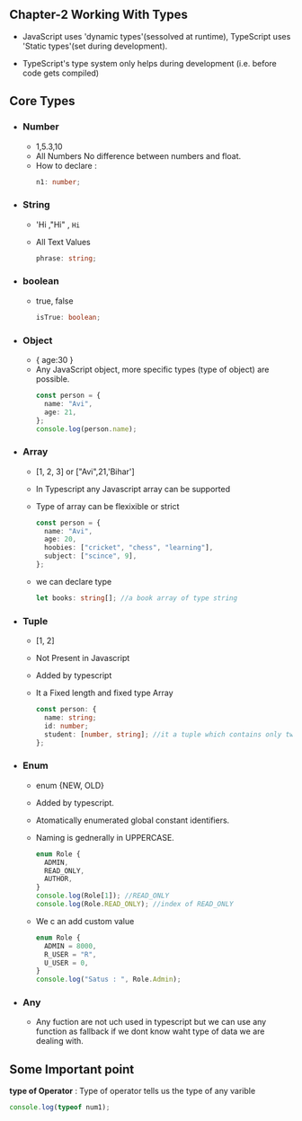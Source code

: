 ## Chapter-2 Working With Types

- JavaScript uses 'dynamic types'(sessolved at runtime), TypeScript uses 'Static types'(set during development).

- TypeScript's type system only helps during development (i.e. before code gets compiled)

## Core Types

- ### Number
  - 1,5.3,10
  - All Numbers No difference between numbers and float.
  - How to declare :
    ```typescript
    n1: number;
    ```
- ### String

  - 'Hi ,"Hi" , `Hi`
  - All Text Values

    ```typescript
    phrase: string;
    ```

- ### boolean

  - true, false

    ```typescript
    isTrue: boolean;
    ```

- ### Object

  - { age:30 }
  - Any JavaScript object, more specific types (type of object) are possible.
    ```typescript
    const person = {
      name: "Avi",
      age: 21,
    };
    console.log(person.name);
    ```

- ### Array

  - [1, 2, 3] or ["Avi",21,'Bihar']
  - In Typescript any Javascript array can be supported
  - Type of array can be flexixible or strict
    ```typescript
    const person = {
      name: "Avi",
      age: 20,
      hoobies: ["cricket", "chess", "learning"],
      subject: ["scince", 9],
    };
    ```
  - we can declare type

    ```typescript
    let books: string[]; //a book array of type string
    ```

- ### Tuple

  - [1, 2]
  - Not Present in Javascript
  - Added by typescript

  - It a Fixed length and fixed type Array
    ```typescript
    const person: {
      name: string;
      id: number;
      student: [number, string]; //it a tuple which contains only two  value such that one value is number and other is string.
    };
    ```

- ### Enum

  - enum {NEW, OLD}
  - Added by typescript.
  - Atomatically enumerated global constant identifiers.

  - Naming is gednerally in UPPERCASE.
    ```typescript
    enum Role {
      ADMIN,
      READ_ONLY,
      AUTHOR,
    }
    console.log(Role[1]); //READ_ONLY
    console.log(Role.READ_ONLY); //index of READ_ONLY
    ```
  - We c an add custom value
    ```typescript
    enum Role {
      ADMIN = 8000,
      R_USER = "R",
      U_USER = 0,
    }
    console.log("Satus : ", Role.Admin);
    ```

- ### Any
  - Any fuction are not uch used in typescript but we can use any function as fallback if we dont know waht type of data we are dealing with.

## Some Important point

**type of Operator** : Type of operator tells us the type of any varible

```typescript
console.log(typeof num1);
```
